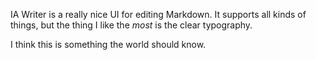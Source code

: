 IA Writer is a really nice UI for editing Markdown. It supports all kinds of things, but the thing I like the *most* is the clear typography.

I think this is something the world should know.